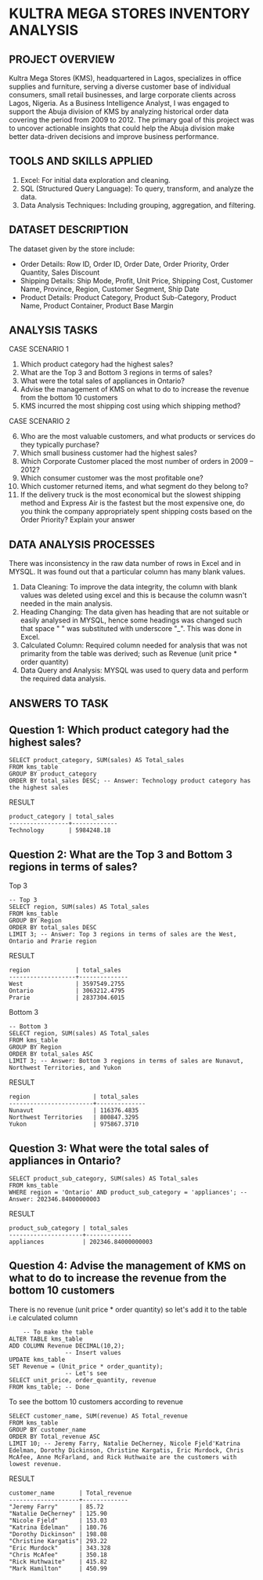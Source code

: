 # KULTRA MEGA STORES INVENTORY ANALYSIS
## PROJECT OVERVIEW
Kultra Mega Stores (KMS), headquartered in Lagos, specializes in office supplies and furniture, serving a diverse customer base of individual consumers, small retail businesses, and large corporate clients across Lagos, Nigeria. As a Business Intelligence Analyst, I was engaged to support the Abuja division of KMS by analyzing historical order data covering the period from 2009 to 2012.
The primary goal of this project was to uncover actionable insights that could help the Abuja division make better data-driven decisions and improve business performance.
## TOOLS AND SKILLS APPLIED
1. Excel: For initial data exploration and cleaning.
2. SQL (Structured Query Language): To query, transform, and analyze the data.
3. Data Analysis Techniques: Including grouping, aggregation, and filtering.
## DATASET DESCRIPTION 
The dataset given by the store include:
-  Order Details: Row ID,	Order ID,	Order Date,	Order Priority,	Order Quantity,	Sales	Discount	
-  Shipping Details: Ship Mode,	Profit,	Unit Price,	Shipping Cost,	Customer Name,	Province,	Region,	Customer Segment,	Ship Date
-  Product Details: Product Category,	Product Sub-Category,	Product Name,	Product Container,	Product Base Margin
## ANALYSIS TASKS
CASE SCENARIO 1
1. Which product category had the highest sales? 
2. What are the Top 3 and Bottom 3 regions in terms of sales? 
3. What were the total sales of appliances in Ontario? 
4. Advise the management of KMS on what to do to increase the revenue from the bottom 10 customers 
5. KMS incurred the most shipping cost using which shipping method?
 
 CASE SCENARIO 2

6. Who are the most valuable customers, and what products or services do they typically purchase? 
7. Which small business customer had the highest sales? 
8. Which Corporate Customer placed the most number of orders in 2009 – 2012? 
9. Which consumer customer was the most profitable one? 
10. Which customer returned items, and what segment do they belong to? 
11. If the delivery truck is the most economical but the slowest shipping method and Express Air is the fastest but the most expensive one, do you think the company appropriately spent shipping costs based on the Order Priority? Explain your answer
## DATA ANALYSIS PROCESSES
There was inconsistency in the raw data number of rows in Excel and in MYSQL. It was found out that a particular column has many blank values. 
1. Data Cleaning: To improve the data integrity, the column with blank values was deleted using excel and this is because the column wasn't needed in the main analysis.
2. Heading Changing: The data given has heading that are not suitable or easily analysed in MYSQL, hence some headings was changed such that space " " was substituted with underscore "_". This was done in Excel.
3. Calculated Column: Required column needed for analysis that was not primarity from the table was derived; such as Revenue (unit price * order quantity)
4. Data Query and Analysis: MYSQL was used to query data and perform the required data analysis.
## ANSWERS TO TASK
## Question 1: Which product category had the highest sales?
```
SELECT product_category, SUM(sales) AS Total_sales
FROM kms_table
GROUP BY product_category
ORDER BY total_sales DESC; -- Answer: Technology product category has the highest sales
```
RESULT
```
product_category | total_sales
-----------------+-------------
Technology       | 5984248.18
```
## Question 2: What are the Top 3 and Bottom 3 regions in terms of sales?
Top 3
```
-- Top 3
SELECT region, SUM(sales) AS Total_sales
FROM kms_table
GROUP BY Region
ORDER BY total_sales DESC
LIMIT 3; -- Answer: Top 3 regions in terms of sales are the West, Ontario and Prarie region
```
RESULT
```
region             | total_sales
-------------------+--------------
West               | 3597549.2755
Ontario            | 3063212.4795
Prarie             | 2837304.6015
```
Bottom 3
```
-- Bottom 3
SELECT region, SUM(sales) AS Total_sales
FROM kms_table
GROUP BY Region
ORDER BY total_sales ASC
LIMIT 3; -- Answer: Bottom 3 regions in terms of sales are Nunavut, Northwest Territories, and Yukon
```
RESULT
```
region                  | total_sales
------------------------+--------------
Nunavut                 | 116376.4835
Northwest Territories   | 800847.3295
Yukon                   | 975867.3710
```
## Question 3: What were the total sales of appliances in Ontario?
```
SELECT product_sub_category, SUM(sales) AS Total_sales
FROM kms_table
WHERE region = 'Ontario' AND product_sub_category = 'appliances'; -- Answer: 202346.84000000003
```
RESULT
```
product_sub_category | total_sales
---------------------+-------------
appliances           | 202346.84000000003
```
## Question 4: Advise the management of KMS on what to do to increase the revenue from the bottom 10 customers
There is no revenue (unit price * order quantity) so let's add it to the table i.e calculated column
```
    -- To make the table
ALTER TABLE kms_table
ADD COLUMN Revenue DECIMAL(10,2);
				-- Insert values
UPDATE kms_table
SET Revenue = (Unit_price * order_quantity);
				-- Let's see
SELECT unit_price, order_quantity, revenue
FROM kms_table; -- Done
```
To see the bottom 10 customers according to revenue
```
SELECT customer_name, SUM(revenue) AS Total_revenue
FROM kms_table
GROUP BY customer_name
ORDER BY Total_revenue ASC
LIMIT 10; -- Jeremy Farry, Natalie DeCherney, Nicole Fjeld'Katrina Edelman, Dorothy Dickinson, Christine Kargatis, Eric Murdock, Chris McAfee, Anne McFarland, and Rick Huthwaite are the customers with lowest revenue.
```
RESULT
```
customer_name       | Total_revenue
--------------------+-------------         
"Jeremy Farry"      | 85.72
"Natalie DeCherney" | 125.90
"Nicole Fjeld"      | 153.03
"Katrina Edelman"   | 180.76
"Dorothy Dickinson" | 198.08
"Christine Kargatis"| 293.22
"Eric Murdock"      | 343.328
"Chris McAfee"      | 350.18
"Rick Huthwaite"    | 415.82
"Mark Hamilton"     | 450.99
```
